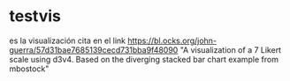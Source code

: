 # testvis

es la visualización cita en el link https://bl.ocks.org/john-guerra/57d31bae7685139cecd731bba9f48090
"A visualization of a 7 Likert scale using d3v4. Based on the diverging stacked bar chart example from mbostock"
